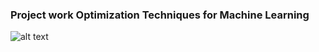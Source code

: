 <h3>Project work Optimization Techniques for Machine Learning</h3>

![alt text](https://github.com/MirkoBicchierai/Project-Optimization-SGD-SGD-M-SAG/tree/master/Git_Image/Australian_Dataset.png?raw=true)
